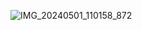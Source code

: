 ![IMG_20240501_110158_872](https://github.com/ErNitesh-d/OOPS-IN-JAVA/assets/110494994/4f0de35d-7d85-439e-8df8-5848987fcc4b)
